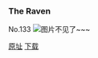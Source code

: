 ### The Raven
No.133
![图片不见了~~~](https://imgs.xkcd.com/comics/the_raven.jpg)

[原址](https://xkcd.com//133) [下载](https://imgs.xkcd.com/comics/the_raven.jpg)

